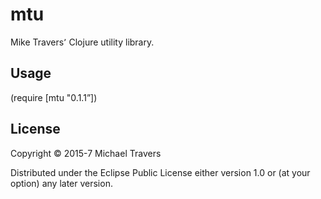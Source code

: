 # mtu

Mike Travers՚ Clojure utility library.

## Usage

(require [mtu "0.1.1”])

## License

Copyright © 2015-7 Michael Travers

Distributed under the Eclipse Public License either version 1.0 or (at
your option) any later version.
